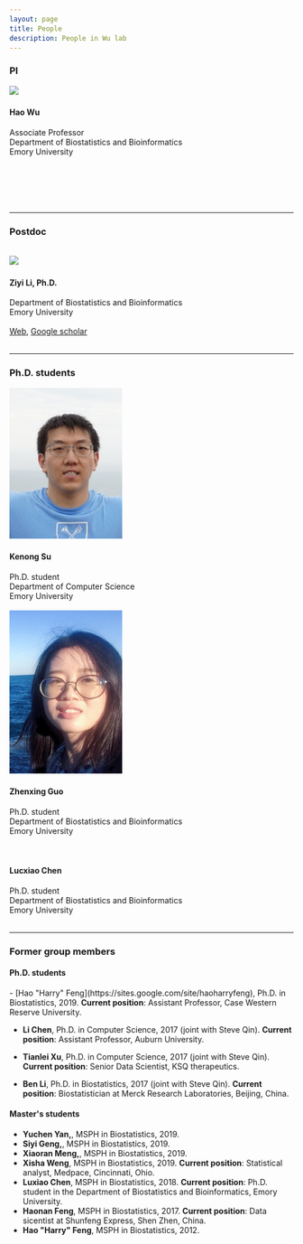 ```yaml
---
layout: page
title: People
description: People in Wu lab
---
```


<div class="container">

<h3>PI</h3>
<div class="row-fluid">

  <div class="span2">
	<img src="../assets/pics/wu_small.jpg" width="200" /><br />
  </div>
  
  <div class="span5">
   <h4>Hao Wu</h4>
   Associate Professor<br />
   Department of Biostatistics and Bioinformatics<br />
   Emory University<br /><br /><br /><br /><br /><br />
   </div>

</div>
<hr />

<h3>Postdoc</h3>
<br />

<!-- Ziyi Li -->
<div class="row-fluid">

  <div class="span2">
    <img src="../assets/pics/ZiyiLi.jpg" width="200" />
  </div>

  <div class="span5">
  <h4> Ziyi Li, Ph.D. </h4>
  Department of Biostatistics and Bioinformatics<br />
  Emory University<br /><br />
  <a href="https://sites.google.com/site/ziyiliemory/Home">Web</a>,
 <a href="https://scholar.google.com/citations?hl=en&amp;user=dJsYA04AAAAJ&amp;view_op=list_works&amp;gmla=AJsN-F7rkvgRc
XTeTw3EC4wsNWD0dOyfoUvqNZe4oZamzss72X-OaJOHW4EHecV8c068i9U6G5jYDKvjmZkjrpwsA9FYQJzSu6an_zGxuWWCaJyJxI1sB2A">Google scholar</a>
  </div>

</div>
<br>

<hr />


<h3>Ph.D. students</h3>

<!-- Kenong Su -->
<div class="row-fluid">

  <div class="span2">
    <img src="../assets/pics/Kenong.jpg" width="200" /><br />
  </div>

  <div class="span5">
    <h4>Kenong Su</h4>
    Ph.D. student<br />
    Department of Computer Science<br />
   Emory University<br />
  </div>

</div>
<br>



<!-- Zhenxing Guo -->
<div class="row-fluid">

  <div class="span2">
    <img src="../assets/pics/Zhenxing.jpg" width="200" /><br />
  </div>

  <div class="span5">
    <h4> Zhenxing Guo</h4>
    Ph.D. student<br />
    Department of Biostatistics and Bioinformatics <br />
    Emory University<br />
  </div>

</div>
<br>

<!-- Xisha Weng -->
<div class="row-fluid">

  <div class="span2">
    <img src="" width="200" /><br />
  </div>

  <div class="span5">
    <h4> Lucxiao Chen </h4>
    Ph.D. student<br />
    Department of Biostatistics and Bioinformatics <br />
    Emory University<br />
  </div>
</div>
<br>

<hr />

<!-- <h3>Master students</h3> -->

<h3> Former group members </h3>
<h4> Ph.D. students </h4>
- [Hao "Harry" Feng](https://sites.google.com/site/haoharryfeng), Ph.D. in Biostatistics, 2019. 
<strong>Current position</strong>: Assistant Professor, Case Western Reserve University. 

- **Li Chen**, Ph.D. in Computer Science, 2017 (joint with Steve Qin). 
**Current position**: Assistant Professor, Auburn University. 

- **Tianlei Xu**, Ph.D. in Computer Science, 2017 (joint with Steve Qin). 
**Current position**: Senior Data Scientist, KSQ therapeutics. 

- **Ben Li**, Ph.D. in  Biostatistics, 2017 (joint with Steve Qin). 
**Current position**: Biostatistician at Merck Research Laboratories, Beijing, China. 

<h4> Master's students </h4>
<ul>

<li> <strong>Yuchen Yan,</strong>, MSPH in Biostatistics, 2019. 
<li> <strong>Siyi Geng,</strong>, MSPH in Biostatistics, 2019. 
<li> <strong>Xiaoran Meng,</strong>, MSPH in Biostatistics, 2019. 
<li> <strong>Xisha Weng</strong>, MSPH in Biostatistics, 2019. 
<strong>Current position</strong>: Statistical analyst, Medpace, Cincinnati, Ohio.
<li> <strong>Luxiao Chen</strong>, MSPH in Biostatistics, 2018. 
<strong>Current position</strong>: Ph.D. student in the Department of Biostatistics and Bioinformatics, Emory University. 
<li> <strong>Haonan Feng</strong>, MSPH in Biostatistics, 2017. 
<strong>Current position</strong>: Data sicentist at Shunfeng Express, Shen Zhen, China. 
<li> <strong>Hao "Harry" Feng</strong>, MSPH in Biostatistics, 2012. 


</ul>
    
